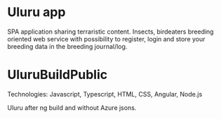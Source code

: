 # Uluru app

SPA application sharing terraristic content. Insects, birdeaters breeding oriented web service with possibility to register, login and store your breeding data in the breeding journal/log.

# UluruBuildPublic

Technologies: Javascript, Typescript, HTML, CSS, Angular, Node.js

Uluru after ng build and without Azure jsons.
